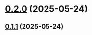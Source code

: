 # [0.2.0](https://github.com/alysonmota/understanding-pr-and-changelong/compare/v0.1.1...v0.2.0) (2025-05-24)

## [0.1.1](https://github.com/alysonmota/understanding-pr-and-changelong/compare/v0.1.0...v0.1.1) (2025-05-24)
